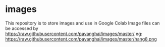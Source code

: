 # images
This repository is to store images and use in Google Colab
Image files can be accessed by 
https://raw.githubusercontent.com/pavanghai/images/master/<fileName>
eg: https://raw.githubusercontent.com/pavanghai/images/master/hang8.png
